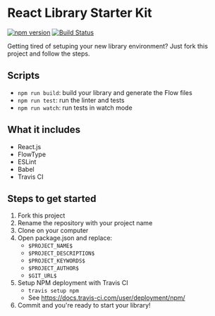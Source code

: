 # React Library Starter Kit
[![npm version](https://badge.fury.io/js/PROJECT_NAME.svg)](https://badge.fury.io/js/PROJECT_NAME)
[![Build Status](https://travis-ci.org/GITHUB_ACCOUNT/PROJECT_NAME.svg?branch=master)](https://travis-ci.org/GITHUB_ACCOUNT/PROJECT_NAME)

Getting tired of setuping your new library environment? Just fork this project and follow the steps.

## Scripts
 - `npm run build`: build your library and generate the Flow files
 - `npm run test`: run the linter and tests
 - `npm run watch`: run tests in watch mode

## What it includes
 - React.js
 - FlowType
 - ESLint
 - Babel
 - Travis CI

## Steps to get started
1. Fork this project
1. Rename the repository with your project name
1. Clone on your computer
1. Open package.json and replace:
     - `$PROJECT_NAME$`
     - `$PROJECT_DESCRIPTION$`
     - `$PROJECT_KEYWORDS$`
     - `$PROJECT_AUTHOR$`
     - `$GIT_URL$`
1. Setup NPM deployment with Travis CI
    - `travis setup npm`
    - See https://docs.travis-ci.com/user/deployment/npm/
1. Commit and you're ready to start your library!
